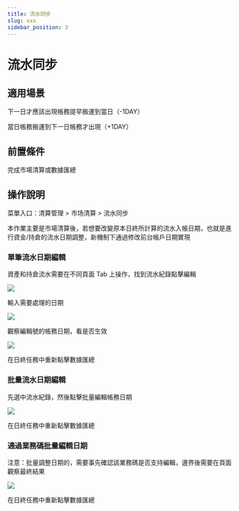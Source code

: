 ```yaml
---
title: 流水同步
slug: xxx
sidebar_position: 3
---
```



# 流水同步

## 適用場景

下一日才應該出現帳務提早搬運到當日（-1DAY）

當日帳務搬運到下一日帳務才出現（+1DAY）

## 前置條件

完成市場清算或數據匯總

## 操作說明

菜單入口：清算管理  &gt; 市场清算  &gt; 流水同步

本作業主要是市場清算後，若想要改變原本日終所計算的流水入帳日期，也就是進行資金/持倉的流水日期調整，新機制下通過修改前台帳戶日期實現

### 單筆流水日期編輯

資產和持倉流水需要在不同頁面 Tab 上操作，找到流水紀錄點擊編輯

<img src="/assets/JYLlbmOhRo9w1Zx74PocGwQqnzc.png"/>

輸入需要處理的日期

<img src="/assets/X38Jb8ixPotJeGxFpINcN1iFnIc.png"/>

觀察編輯號的帳務日期，看是否生效

<img src="/assets/RbBgbfUMWougIlxKDd5cuQcNnPc.png"/>

在日終任務中重新點擊數據匯總

### 批量流水日期編輯

先選中流水紀錄，然後點擊批量編輯帳務日期

<img src="/assets/NTdHbtdsroblM4xKKtZcuyXWnxh.png"/>

在日終任務中重新點擊數據匯總

### 通過業務碼批量編輯日期

注意：批量調整日期的，需要事先確認該業務碼是否支持編輯，邊界後需要在頁面觀察最終結果

<img src="/assets/WMzhbZI9roU5mrxsu6ycdC6tnxd.png"/>

在日終任務中重新點擊數據匯總

